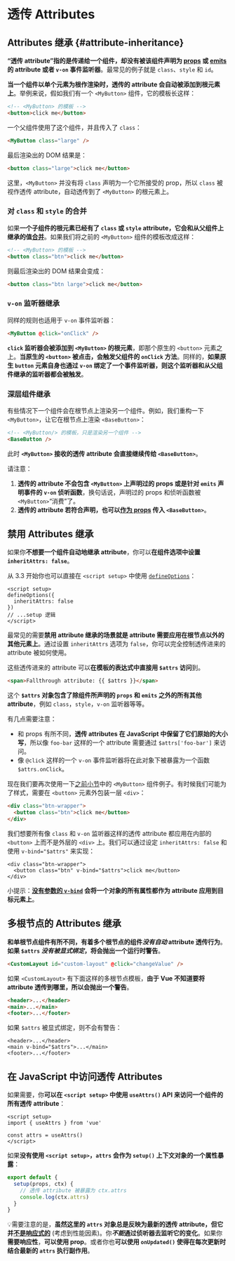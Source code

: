 # 透传 Attributes

## Attributes 继承 {#attribute-inheritance}

**“透传 attribute”指的是传递给一个组件，却没有被该组件声明为 [props](./Props.md) 或 [emits](./事件.md) 的 attribute 或者 `v-on` 事件监听器**。最常见的例子就是 `class`、`style` 和 `id`。

**当一个组件以单个元素为根作渲染时，透传的 attribute 会自动被添加到根元素上**。举例来说，假如我们有一个 `<MyButton>` 组件，它的模板长这样：

```html
<!-- <MyButton> 的模板 -->
<button>click me</button>
```

一个父组件使用了这个组件，并且传入了 `class`：

```html
<MyButton class="large" />
```

最后渲染出的 DOM 结果是：

```html
<button class="large">click me</button>
```

这里，`<MyButton>` 并没有将 `class` 声明为一个它所接受的 prop，所以 `class` 被视作透传 attribute，自动透传到了 `<MyButton>` 的根元素上。

### 对 `class` 和 `style` 的合并

如果**一个子组件的根元素已经有了 `class` 或 `style` attribute，它会和从父组件上继承的值<u>合并</u>**。如果我们将之前的 `<MyButton>` 组件的模板改成这样：

```html
<!-- <MyButton> 的模板 -->
<button class="btn">click me</button>
```

则最后渲染出的 DOM 结果会变成：

```html
<button class="btn large">click me</button>
```

### `v-on` 监听器继承

同样的规则也适用于 `v-on` 事件监听器：

```html
<MyButton @click="onClick" />
```

**`click` 监听器会被添加到 `<MyButton>` 的根元素**，即那个原生的 `<button>` 元素之上。**当原生的 `<button>` 被点击，会触发父组件的 `onClick` 方法**。同样的，**如果原生 `button` 元素自身也通过 `v-on` 绑定了一个事件监听器，则这个监听器和从父组件继承的监听器都会被触发**。

### 深层组件继承

有些情况下一个组件会在根节点上渲染另一个组件。例如，我们重构一下 `<MyButton>`，让它在根节点上渲染 `<BaseButton>`：

```html
<!-- <MyButton/> 的模板，只是渲染另一个组件 -->
<BaseButton />
```

此时 **`<MyButton>` 接收的透传 attribute 会直接继续传给 `<BaseButton>`**。

请注意：

1. **透传的 attribute 不会包含 `<MyButton>` 上声明过的 props 或是针对 `emits` 声明事件的 `v-on` 侦听函数**，换句话说，声明过的 props 和侦听函数被 `<MyButton>`“消费”了。
2. **透传的 attribute 若符合声明，也可以<u>作为 props</u> 传入 `<BaseButton>`**。

## 禁用 Attributes 继承

如果你**不想要一个组件自动地继承 attribute**，你可以**在组件选项中设置 `inheritAttrs: false`**。

从 3.3 开始你也可以直接在 `<script setup>` 中使用 [`defineOptions`](https://cn.vuejs.org/api/sfc-script-setup.html#defineoptions)：

```vue
<script setup>
defineOptions({
  inheritAttrs: false
})
// ...setup 逻辑
</script>
```

最常见的需要**禁用 attribute 继承的场景就是 attribute 需要应用在根节点以外的其他元素上**。通过设置 `inheritAttrs` 选项为 `false`，你可以完全控制透传进来的 attribute 被如何使用。

这些透传进来的 attribute 可以**在模板的表达式中直接用 `$attrs` 访问**到。

```html
<span>Fallthrough attribute: {{ $attrs }}</span>
```

这个 **`$attrs` 对象包含了除组件所声明的 `props` 和 `emits` 之外的所有其他 attribute**，例如 `class`，`style`，`v-on` 监听器等等。

有几点需要注意：

- 和 props 有所不同，**透传 attributes 在 JavaScript 中保留了它们原始的大小写**，所以像 `foo-bar` 这样的一个 attribute 需要通过 `$attrs['foo-bar']` 来访问。
- 像 `@click` 这样的一个 `v-on` 事件监听器将在此对象下被暴露为一个函数 `$attrs.onClick`。

现在我们要再次使用一下[之前小节](#attribute-inheritance)中的 `<MyButton>` 组件例子。有时候我们可能为了样式，需要在 `<button>` 元素外包装一层 `<div>`：

```html
<div class="btn-wrapper">
  <button class="btn">click me</button>
</div>
```

我们想要所有像 `class` 和 `v-on` 监听器这样的透传 attribute 都应用在内部的 `<button>` 上而不是外层的 `<div>` 上。我们可以通过设定 `inheritAttrs: false` 和使用 `v-bind="$attrs"` 来实现：

```vue-html{2}
<div class="btn-wrapper">
  <button class="btn" v-bind="$attrs">click me</button>
</div>
```

小提示：**[没有参数的 `v-bind`](../基础/模板语法.md#dynamically-binding-multiple-attributes) 会将一个对象的所有属性都作为 attribute 应用到目标元素上**。

## 多根节点的 Attributes 继承

**和单根节点组件有所不同，有着多个根节点的组件*没有自动* attribute 透传行为**。**如果 `$attrs` *没有被显式绑定*，将会抛出一个运行时警告**。

```html
<CustomLayout id="custom-layout" @click="changeValue" />
```

如果 `<CustomLayout>` 有下面这样的多根节点模板，**由于 Vue 不知道要将 attribute 透传到哪里，所以会抛出一个警告**。

```html
<header>...</header>
<main>...</main>
<footer>...</footer>
```

如果 `$attrs` 被显式绑定，则不会有警告：

```vue-html{2}
<header>...</header>
<main v-bind="$attrs">...</main>
<footer>...</footer>
```

## 在 JavaScript 中访问透传 Attributes

如果需要，你**可以在 `<script setup>` 中使用 `useAttrs()` API 来访问一个组件的所有透传 attribute**：

```vue
<script setup>
import { useAttrs } from 'vue'

const attrs = useAttrs()
</script>
```

如果**没有使用 `<script setup>`，`attrs` 会作为 `setup()` 上下文对象的一个属性暴露**：

```js
export default {
  setup(props, ctx) {
    // 透传 attribute 被暴露为 ctx.attrs
    console.log(ctx.attrs)
  }
}
```

💡需要注意的是，**虽然这里的 `attrs` 对象总是反映为最新的透传 attribute，但它并<u>不是响应式的</u>** (考虑到性能因素)。你***不能*通过侦听器去监听它的变化**。如果你**需要响应性**，**可以使用 prop**。或者你也**可以使用 `onUpdated()` 使得在每次更新时结合最新的 `attrs` 执行副作用**。
